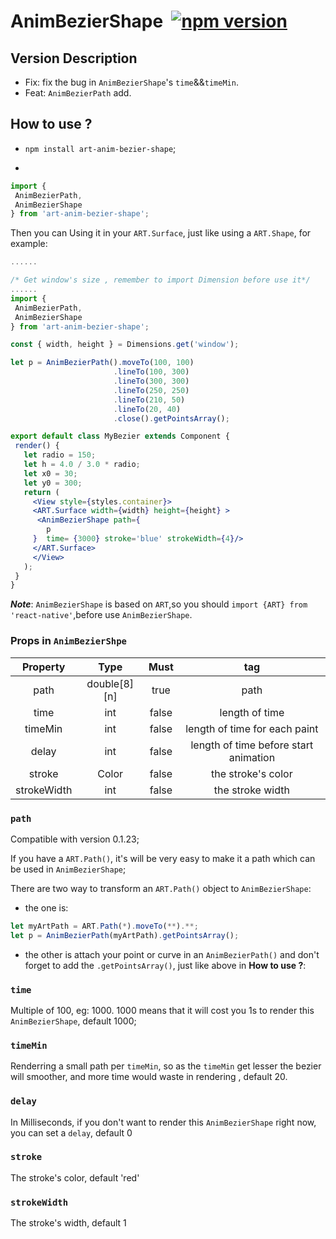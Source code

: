 # AnimBezierShape  [![npm version](https://d25lcipzij17d.cloudfront.net/badge.svg?id=js&type=6&v=1.1.0&x2=0)](https://www.npmjs.com/package/art-anim-bezier-shape)

## Version Description

* Fix: fix the bug in `AnimBezierShape`'s `time`&&`timeMin`.
* Feat: `AnimBezierPath` add.

## How to use ?
 
 *  `npm install art-anim-bezier-shape`;

 * 
 ```jsx
 import {
  AnimBezierPath,
  AnimBezierShape
} from 'art-anim-bezier-shape';
 ```

Then you can Using it in your `ART.Surface`, just like using a `ART.Shape`, for example:

 ```jsx
 ......
 
/* Get window's size , remember to import Dimension before use it*/
......
 import {
  AnimBezierPath,
  AnimBezierShape
} from 'art-anim-bezier-shape';

const { width, height } = Dimensions.get('window');

let p = AnimBezierPath().moveTo(100, 100)
                        .lineTo(100, 300)
                        .lineTo(300, 300)
                        .lineTo(250, 250)
                        .lineTo(210, 50)
                        .lineTo(20, 40)
                        .close().getPointsArray();

export default class MyBezier extends Component {
  render() {
    let radio = 150;
    let h = 4.0 / 3.0 * radio;
    let x0 = 30;
    let y0 = 300;
    return (
      <View style={styles.container}>
      <ART.Surface width={width} height={height} >
       <AnimBezierShape path={
         p
      }  time= {3000} stroke='blue' strokeWidth={4}/>
      </ART.Surface>
      </View>
    );
  }
}
 ```
  ***Note***: `AnimBezierShape` is based on `ART`,so you should `import {ART} from 'react-native'`,before use `AnimBezierShape`.

 ### Props in `AnimBezierShpe`

 Property | Type | Must | tag
:-:|:-:|:-:|:-:
path|double[8][n]|true|path
time|int|false|length of time
timeMin|int|false|length of time for each paint
delay|int| false| length of time before start animation
stroke|Color|false| the stroke's color
strokeWidth|int|false| the stroke width

 ### `path`

Compatible with version 0.1.23;

If you have a `ART.Path()`, it's will be very easy to make it a path which can be used in `AnimBezierShape`;

There are two way to transform an `ART.Path()` object to `AnimBezierShape`:
* the one is:
```jsx
let myArtPath = ART.Path(*).moveTo(**).**;
let p = AnimBezierPath(myArtPath).getPointsArray();
```
* the other is attach your point or curve in an `AnimBezierPath()` and don't forget to add the `.getPointsArray()`,  just like above in **How to use ?**:

### `time`
Multiple of 100, eg: 1000. 1000 means that it will cost you 1s to render this `AnimBezierShape`, default 1000;

### `timeMin`
Renderring a small path per `timeMin`, so as the `timeMin` get lesser the bezier will smoother, and more time would waste in rendering , default 20.

### `delay`
In Milliseconds, if you don't want to render this `AnimBezierShape` right now, you can set a `delay`, default 0

### `stroke`
The stroke's color, default 'red'

### `strokeWidth`

The stroke's width, default 1


[1]:https://github.com/jiarWang/AnimBezierShape/blob/master/AnimBezierShape/src/component/AnimBezierShape.js
[2]:https://www.youtube.com/watch?v=BrToj99cEHo&feature=youtu.be
[4]:https://github.com/jiarWang/AnimBezierShape/blob/master/AnimBezierShape/android/app/app-release.apk
